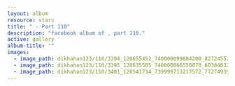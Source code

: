 ```yaml
---
layout: album
resource: stars
title: " - Part 110"
description: "facebook album of , part 110."
active: gallery
album-title: ""
images:
  - image_path: dikhahan123/110/3394_120655452_740000099884200_8272455287933123476_n.jpg
  - image_path: dikhahan123/110/3395_120635505_740000066550870_6030403224530638683_n.jpg
  - image_path: dikhahan123/110/3401_120541734_739999713217572_7727493985733519084_n.jpg
---
```

